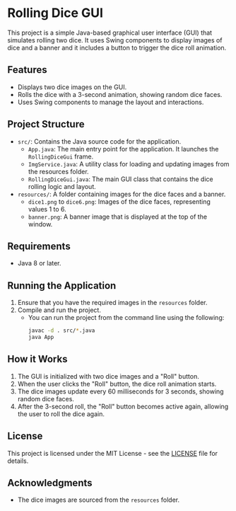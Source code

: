 # Rolling Dice GUI

This project is a simple Java-based graphical user interface (GUI) that simulates rolling two dice.
It uses Swing components to display images of dice and a banner and it includes a button to trigger the dice roll animation.

## Features
- Displays two dice images on the GUI.
- Rolls the dice with a 3-second animation, showing random dice faces.
- Uses Swing components to manage the layout and interactions.

## Project Structure
- `src/`: Contains the Java source code for the application.
  - `App.java`: The main entry point for the application. It launches the `RollingDiceGui` frame.
  - `ImgService.java`: A utility class for loading and updating images from the resources folder.
  - `RollingDiceGui.java`: The main GUI class that contains the dice rolling logic and layout.
- `resources/`: A folder containing images for the dice faces and a banner.
  - `dice1.png` to `dice6.png`: Images of the dice faces, representing values 1 to 6.
  - `banner.png`: A banner image that is displayed at the top of the window.

## Requirements
- Java 8 or later.

## Running the Application
1. Ensure that you have the required images in the `resources` folder.
2. Compile and run the project.
   - You can run the project from the command line using the following:
     ```bash
     javac -d . src/*.java
     java App
     ```

## How it Works
1. The GUI is initialized with two dice images and a "Roll" button.
2. When the user clicks the "Roll" button, the dice roll animation starts.
3. The dice images update every 60 milliseconds for 3 seconds, showing random dice faces.
4. After the 3-second roll, the "Roll" button becomes active again, allowing the user to roll the dice again.

## License
This project is licensed under the MIT License - see the [LICENSE](LICENSE) file for details.

## Acknowledgments
- The dice images are sourced from the `resources` folder.
